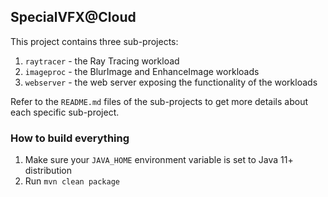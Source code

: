 ## SpecialVFX@Cloud

This project contains three sub-projects:

1. `raytracer` - the Ray Tracing workload
2. `imageproc` - the BlurImage and EnhanceImage workloads
3. `webserver` - the web server exposing the functionality of the workloads

Refer to the `README.md` files of the sub-projects to get more details about each specific sub-project.

### How to build everything

1. Make sure your `JAVA_HOME` environment variable is set to Java 11+ distribution
2. Run `mvn clean package`
